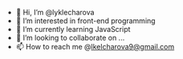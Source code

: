 - 👋 Hi, I’m @lyklecharova
- 👀 I’m interested in front-end programming
- 🌱 I’m currently learning JavaScript
- 💞️ I’m looking to collaborate on ...
- 📫 How to reach me @lkelcharova9@gmail.com

<!---
lyklecharova/lyklecharova is a ✨ special ✨ repository because its `README.md` (this file) appears on your GitHub profile.
You can click the Preview link to take a look at your changes.
--->
